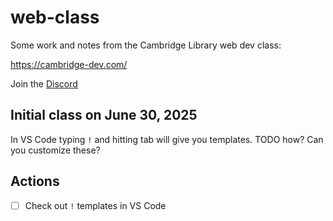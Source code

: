 # web-class

Some work and notes from the Cambridge Library web dev class:

https://cambridge-dev.com/

Join the [Discord](https://discord.gg/wAMEqRMbdm)

## Initial class on June 30, 2025

In VS Code typing `!` and hitting tab will give you templates. TODO how? Can you customize these?

## Actions
- [ ] Check out `!` templates in VS Code
